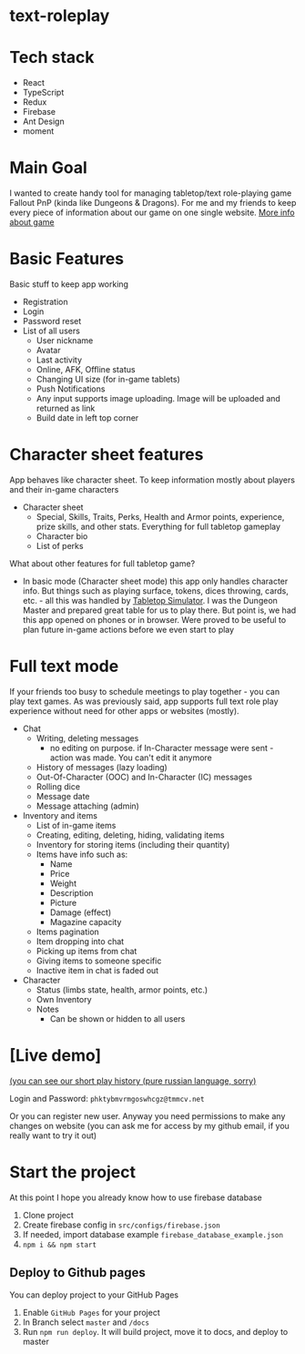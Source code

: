 # text-roleplay

Tech stack
=
- React
- TypeScript
- Redux
- Firebase
- Ant Design
- moment

Main Goal
=
I wanted to create handy tool for managing tabletop/text role-playing game Fallout PnP (kinda like Dungeons & Dragons). For me and my friends to keep every piece of information about our game on one single website.
[More info about game](https://falloutpnp.fandom.com/wiki/Main_Page)

Basic Features
=
Basic stuff to keep app working
- Registration
- Login
- Password reset
- List of all users
  - User nickname
  - Avatar
  - Last activity
  - Online, AFK, Offline status
  - Changing UI size (for in-game tablets)
  - Push Notifications
  - Any input supports image uploading. Image will be uploaded and returned as link
  - Build date in left top corner

Character sheet features
=
App behaves like character sheet. To keep information mostly about players and their in-game characters
- Character sheet
  - Special, Skills, Traits, Perks, Health and Armor points, experience, prize skills, and other stats. Everything for full tabletop gameplay
  - Character bio
  - List of perks

What about other features for full tabletop game?
- In basic mode (Character sheet mode) this app only handles character info. But things such as playing surface, tokens, dices throwing, cards, etc. - all this was handled by [Tabletop Simulator](https://store.steampowered.com/app/286160/Tabletop_Simulator/). I was the Dungeon Master and prepared great table for us to play there. But point is, we had this app opened on phones or in browser. Were proved to be useful to plan future in-game actions before we even start to play

Full text mode
=
If your friends too busy to schedule meetings to play together - you can play text games. As was previously said, app supports full text role play experience without need for other apps or websites (mostly).
- Chat
  - Writing, deleting messages
    - no editing on purpose. if In-Character message were sent - action was made. You can't edit it anymore
  - History of messages (lazy loading)
  - Out-Of-Character (OOC) and In-Character (IC) messages
  - Rolling dice
  - Message date
  - Message attaching (admin)
- Inventory and items
  - List of in-game items
  - Creating, editing, deleting, hiding, validating items
  - Inventory for storing items (including their quantity)
  - Items have info such as:
    - Name
    - Price
    - Weight
    - Description
    - Picture
    - Damage (effect)
    - Magazine capacity
  - Items pagination
  - Item dropping into chat
  - Picking up items from chat
  - Giving items to someone specific
  - Inactive item in chat is faded out
- Character
  - Status (limbs state, health, armor points, etc.)
  - Own Inventory
  - Notes
    - Can be shown or hidden to all users

[Live demo]
=
[(you can see our short play history (pure russian language, sorry)](stcost.github.io/text-roleplay)

Login and Password: `phktybmvrmgoswhcgz@tmmcv.net`

Or you can register new user. Anyway you need permissions to make any changes on website (you can ask me for access by my github email, if you really want to try it out)

Start the project
=
At this point I hope you already know how to use firebase database
1. Clone project
2. Create firebase config in `src/configs/firebase.json`
3. If needed, import database example `firebase_database_example.json`
4. `npm i && npm start`

Deploy to Github pages
-
You can deploy project to your GitHub Pages
1. Enable `GitHub Pages` for your project
2. In Branch select `master` and `/docs`
3. Run `npm run deploy`.  It will build project, move it to docs, and deploy to master
